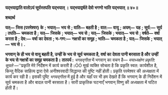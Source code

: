 **यद्भयाद्वाति वातोऽयं सूर्यस्तपति यद्भयात् ।** **यद्भयाद्वर्षते देवो भगणो भाति यद्भयात् ॥ ४०॥** 

**शब्दार्थ** 

**यत्—** **जिस (परमेश्वर) के** **; भयात्—** **भय से** **; वाति—** **बहती है** **; वात:—** **वायु** **; अयम्—** **यह** **; सूर्य:—** **सूर्य** **; तपति—** **चमकता है** **; यत्—** **जिसके** **; भयात्—** **भय से** **; यत्—** **जिसके** **; भयात्—** **भय से** **; वर्षते—** **वर्षा करता है** **; देव:—** **वर्षा** **का देवता** **; भ-गण:—** **नक्षत्रों का समूह** **; भाति—** **चमकता है** **; यत्—** **जिसके** **; भयात्—** **भय से।** **.** 

**भगवान् के ही भय से वायु बहती है, उन्हीं के भय से सूर्य चमकता है, वर्षा का** **देवता पानी बरसाता है और उन्हीं के भय से नक्षत्रों का समूह चमकता है।** **तात्पर्य :** *भगवद्गीता* में भगवान् का वचन है— *मयाध्यक्षेण प्रकृति: सूयते* —''प्रकृति मेरे निर्देशन में कार्य करती है।ÓÓ मूर्ख व्यक्ति सोचता है कि प्रकृति स्वत: कार्यशील है, किन्तु वैदिक साहित्य द्वारा ऐसे अनीश्वरवादी सिद्धान्त की पुष्टि नहीं होती। प्रकृति परमेश्वर की अध्यक्षता में कार्य कर रही है। इसकी पुष्टि *भगवद्गीता* में हुई है और यहाँ पर भी हम देखते हैं कि भगवान् के ही निर्देशन में सूर्य चमकता है और बादल पानी बरसाता है। सारी प्राकृतिक घटनाएँ भगवान् विष्णु की अध्यक्षता में घटित होती हैं।  